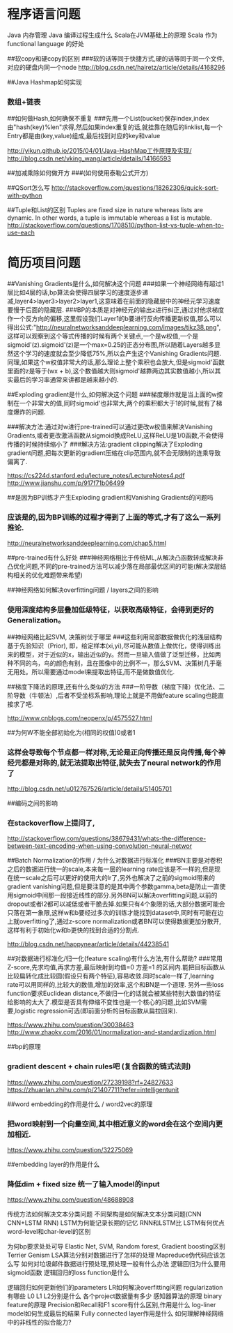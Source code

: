 # 程序语言问题

Java 内存管理
Java 编译过程生成什么
Scala在JVM基础上的原理
Scala 作为 functional language 的好处

##软copy和硬copy的区别
###软的话等同于快捷方式,硬的话等同于同一个文件,对应的硬盘内同一个node
http://blog.csdn.net/hairetz/article/details/4168296

##Java Hashmap如何实现 
### 数组+链表
##如何做Hash,如何确保不重复
###先用一个List(bucket)保存index,index由"hash(key)%len"求得,然后如果index重复的话,就挂靠在随后的linklist,每一个Entry都是由(key,value)组成,最后找到对应的key和value

http://yikun.github.io/2015/04/01/Java-HashMap工作原理及实现/
http://blog.csdn.net/vking_wang/article/details/14166593


##加减乘除如何做开方
###(如何使用泰勒公式开方)


##QSort怎么写
http://stackoverflow.com/questions/18262306/quick-sort-with-python

##Tuple和List的区别
Tuples are fixed size in nature whereas lists are dynamic.
In other words, a tuple is immutable whereas a list is mutable.
http://stackoverflow.com/questions/1708510/python-list-vs-tuple-when-to-use-each

# 简历项目问题

##Vanishing Gradients是什么,如何解决这个问题
###如果一个神经网络有超过1层比如4层的话,bp算法会使得四层学习的速度逐步递减,layer4>layer3>layer2>layer1,这意味着在前面的隐藏层中的神经元学习速度要慢于后面的隐藏层.
###BP的本质是对神经元的输出z进行纠正,通过对他求梯度作一个反方向的偏移,这里假设我们Layer1的b要进行反向传播更新权值,那么可以得出公式:"http://neuralnetworksanddeeplearning.com/images/tikz38.png", 这样可以观察到这个等式传播的时候有两个关键点,一个是w权值,一个是sigmoid'(z).sigmoid'(z)是一个max=0.25的正态分布图,所以随着Layers越多显然这个学习的速度就会至少降低75%,所以会产生这个Vanishing Gradients问题.同理,如果这个w权值非常大的话,那么理论上整个乘积也会放大,但是sigmoid'函数里面的z是等于(wx + b),这个数值越大则sigmoid'越靠两边其实数值越小,所以其实最后的学习率通常来讲都是越来越小的.

##Exploding gradient是什么,如何解决这个问题
###梯度爆炸就是当上面的w控制在一个非常大的值,同时sigmoid'也非常大,两个的乘积都大于1的时候,就有了梯度爆炸的问题.

###解决方法:通过对w进行pre-trained可以通过更改w权值来解决Vanishing Gradients,或者更改激活函数从sigmoid换成ReLU,这样ReLU是1/0函数,不会使得传播的时候持续缩小了
###解决方法:gradient clipping解决了Exploding gradient问题,把每次更新的gradient压缩在clip范围内,就不会无限制的连乘导致偏离了.

https://cs224d.stanford.edu/lecture_notes/LectureNotes4.pdf
http://www.jianshu.com/p/917f71b06499

##是因为BP训练才产生Exploding gradient和Vanishing Gradients的问题吗
### 应该是的,因为BP训练的过程才得到了上面的等式,才有了这么一系列推论.

http://neuralnetworksanddeeplearning.com/chap5.html

##pre-trained有什么好处
###神经网络相比于传统ML,从解决凸函数转成解决非凸优化问题,不同的pre-trained方法可以减少落在局部最优区间的可能(解决深层结构相关的优化难题带来希望)

##神经网络如何解决overfitting问题 / layers之间的影响
### 使用深度结构多层叠加低级特征，以获取高级特征，会得到更好的Generalization。

##神经网络比起SVM, 决策树优于哪里
###这些利用局部数据做优化的浅层结构基于先验知识（Prior), 即，给定样本(xi,yi),尽可能从数值上做优化，使得训练出来的模型，对于近似的x，输出近似的y。然而一旦输入值做了泛型迁移，比如两种不同的鸟，鸟的颜色有别，且在图像中的比例不一，那么SVM、决策树几乎毫无用处。所以需要通过model来提取出特征,而不是做数值优化.

##梯度下降法的原理,还有什么类似的方法
###一阶导数（梯度下降）优化法、二阶导数（牛顿法）,后者不受坐标系影响,理论上就是不用做feature scaling也能直接求了吧.

http://www.cnblogs.com/neopenx/p/4575527.html


##为何W不能全部初始化为(相同的权值)0或者1
### 这样会导致每个节点都一样对称,无论是正向传播还是反向传播,每个神经元都是对称的,就无法提取出特征,就失去了neural network的作用了

http://blog.csdn.net/u012767526/article/details/51405701


##编码之间的影响
### 在stackoverflow上提问了,
http://stackoverflow.com/questions/38679431/whats-the-difference-between-text-encoding-when-using-convolution-neural-networ


##Batch Normalization的作用 / 为什么对数据进行标准化
###BN主要是对卷积之后的数据进行统一的scale,本来每一层的learning rate应该是不一样的,但是现在统一scale之后可以更好的使用大的lr了,另外也解决了之前的sigmoid带来的gradient vanishing问题,但是要注意的是其中两个参数gamma,beta是防止一直使用sigmoid中间那一段接近线性的部分.另外BN可以解决overfitting问题,以前的dropout或者l2都可以减低或者干脆去掉.如果只有4个象限的话,大部分数据可能会只落在第一象限,这样w和b要经过多次的训练才能找到dataset中,同时有可能在边上就overfitting了,通过z-score normalization或者BN可以使得数据更加分散开,这样有利于初始化w和b更快的找到合适的分割点.

http://blog.csdn.net/happynear/article/details/44238541

##对数据进行标准化/归一化(feature scaling)有什么方法,有什么帮助?
###常用Z-score,先求均值,再求方差,最后映射到均值=0 方差=1 的区间内.能把目标函数从比较扁转化成比较圆(假设只有两个特征),容易收敛.同时scale一样了,learning rate可以用同样的,比较大的数值,增加的效率,这个和BN是一个道理. 另外一些loss function要求Euclidean distance,不做归一化的话就会被某些特别大数值的特征给影响的太大了.模型是否具有伸缩不变性也是一个核心的问题,比如SVM需要,logistic regression可选(即前面分析的目标函数从扁拉回来).

https://www.zhihu.com/question/30038463
http://www.zhaokv.com/2016/01/normalization-and-standardization.html

##bp的原理
### gradient descent + chain rules吧 (复合函数的链式法则)

https://www.zhihu.com/question/27239198?rf=24827633
https://zhuanlan.zhihu.com/p/21407711?refer=intelligentunit

##word embedding的作用是什么 / word2vec的原理
### 把word映射到一个向量空间,其中相近意义的word会在这个空间内更加相近.

https://www.zhihu.com/question/32275069

##embedding layer的作用是什么
### 降低dim + fixed size 统一了输入model的input

https://www.zhihu.com/question/48688908



传统方法如何解决文本分类问题
不同架构是如何解决文本分类问题(CNN CNN+LSTM RNN)
LSTM为何能记录长期的记忆
RNN和LSTM比 LSTM有何优点
word-level和char-level的区别

为何bp要求处处可导
Elastic Net, SVM, Random forest, Gradient boosting区别
Terrier Genism LSA算法分别对数据进行了怎样的处理
Mapreduce伪代码应该怎么写
如何对垃圾邮件数据进行预处理,预处理一般有什么办法
逻辑回归为什么要用sigmoid函数
逻辑回归的loss function是什么

逻辑回归如何更新他们的parameters
LR如何解决overfitting问题
regularization有哪些 L0 L1 L2分别是什么
各个project数据量有多少
感知器算法的原理
binary feature的原理
Precision和Recall和F1 score有什么区别,作用是什么
log-liner model如何生成最后的结果
Fully connected layer作用是什么
如何理解神经网络中的非线性的拟合能力?



